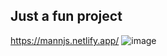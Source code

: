 ## Just a fun project
https://mannjs.netlify.app/
![image](https://github.com/user-attachments/assets/0541dedc-656d-4d09-98fb-4a1850082f8f)

